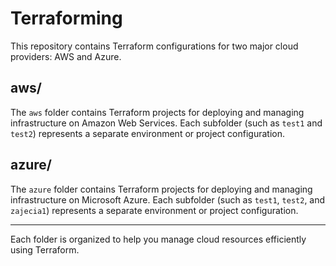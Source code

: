 # Terraforming

This repository contains Terraform configurations for two major cloud providers: AWS and Azure.

## aws/
The `aws` folder contains Terraform projects for deploying and managing infrastructure on Amazon Web Services. Each subfolder (such as `test1` and `test2`) represents a separate environment or project configuration.

## azure/
The `azure` folder contains Terraform projects for deploying and managing infrastructure on Microsoft Azure. Each subfolder (such as `test1`, `test2`, and `zajecia1`) represents a separate environment or project configuration.

---

Each folder is organized to help you manage cloud resources efficiently using Terraform.
